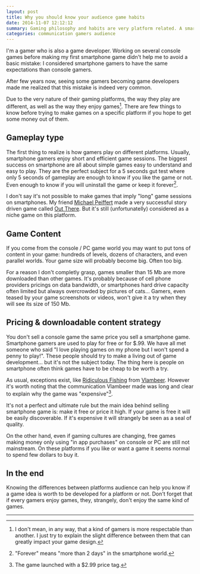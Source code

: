 ```yaml
---
layout: post
title: Why you should know your audience game habits
date: 2014-11-07 12:12:12
summary: Gaming philosophy and habits are very platform related. A smartphone gamer won't expect the same than a console gamer. It's important for you to know the difference it makes.
categories: communication gamers audience
---
```


I'm a gamer who is also a game developer. Working on several console games before making my first smartphone game didn't help me to avoid a basic mistake: I considered smartphone gamers to have the same expectations than console gamers. 

After few years now, seeing some gamers becoming game developers made me realized that this mistake is indeed very common.

Due to the very nature of their gaming platforms, the way they play are different, as well as the way they enjoy games[^1]. There are few things to know before trying to make games on a specific platform if you hope to get some money out of them.

## Gameplay type

The first thing to realize is how gamers play on different platforms. Usually, smartphone gamers enjoy short and efficient game sessions. The biggest success on smartphone are all about simple games easy to understand and easy to play. They are the perfect subject for a 5 seconds gut test where only 5 seconds of gameplay are enough to know if you like the game or not. Even enough to know if you will uninstall the game or keep it forever[^2].

I don't say it's not possible to make games that imply "long" game sessions on smartphones. My friend [Michael Peiffert][1] made a very successful story driven game called [Out There][2]. But it's still (unfortunatelly) considered as a niche game on this platform.

## Game Content

If you come from the console / PC game world you may want to put tons of content in your game: hundreds of levels, dozens of characters, and even parallel worlds. Your game size will probably become big. Often too big.

For a reason I don't completly grasp, games smaller than 15 Mb are more downloaded than other games. It's probably because of cell phone providers pricings on data bandwidth, or smartphones hard drive capacity often limited but always overcrowded by pictures of cats...  Gamers, even teased by your game screenshots or videos, won't give it a try when they will see its size of 150 Mb.

## Pricing & downloadable content strategy

You don't sell a console game the same price you sell a smartphone game. Smartphone gamers are used to play for free or for $.99. We have all met someone who said "I love playing games on my phone but I won't spend a penny to play!". These people should try to make a living out of game development... but it's not the subject today. The thing here is people on smartphone often think games have to be cheap to be worth a try.

As usual, exceptions exist, like [Ridiculous Fishing][3] from [Vlambeer][4]. However it's worth noting that the communication Vlambeer made was long and clear to explain why the game was "expensive"[^3].

It's not a perfect and ultimate rule but the main idea behind selling smartphone game is: make it free or price it high. If your game is free it will be easily discoverable. If it's expensive it will strangely be seen as a seal of quality.

On the other hand, even if gaming cultures are changing, free games making money only using "in app purchases" on console or PC are still not mainstream. On these platforms if you like or want a game it seems normal to spend few dollars to buy it. 

## In the end

Knowing the differences between platforms audience can help you know if a game idea is worth to be developed for a platform or not. Don't forget that if every gamers enjoy games, they, strangely, don't enjoy the same kind of games.

---

[^1]: I don't mean, in any way, that a kind of gamers is more respectable than another. I just try to explain the slight difference between them that can greatly impact your game design.
[^2]: "Forever" means "more than 2 days" in the smartphone world.
[^3]: The game launched with a $2.99 price tag.

[1]: http://www.miclos.com
[2]: http://www.outtheregame.com
[3]: http://www.ridiculousfishing.com
[4]: http://vlambeer.com
